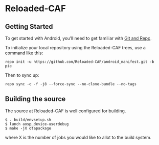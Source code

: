Reloaded-CAF
===========

Getting Started
---------------

To get started with Android, you'll need to get
familiar with [Git and Repo](http://source.android.com/source/using-repo.html).

To initialize your local repository using the Reloaded-CAF trees, use a command like this:

    repo init -u https://github.com/Reloaded-CAF/android_manifest.git -b pie

Then to sync up:

    repo sync -c -f -j8 --force-sync --no-clone-bundle --no-tags

Building the source
---------------

The source at Reloaded-CAF is well configured for building.

    $ . build/envsetup.sh
    $ lunch aosp_device-userdebug
    $ make -jX otapackage

where X is the number of jobs you would like to allot to the build system.
